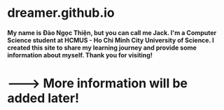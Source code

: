 # dreamer.github.io
#### My name is Đào Ngọc Thiện, but you can call me Jack. I'm a Computer Science student at HCMUS - Ho Chi Minh City University of Science. I created this site to share my learning journey and provide some information about myself. Thank you for visiting!

# ---> More information will be added later!